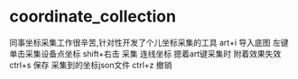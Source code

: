 # coordinate_collection
同事坐标采集工作很辛苦,针对性开发了个儿坐标采集的工具
art+i 导入底图
左键单击采集设备点坐标
shift+右击 采集 连线坐标
摁着art键采集时 附着效果失效
ctrl+s 保存 采集到的坐标json文件
ctrl+z 撤销


